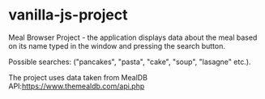 # vanilla-js-project

Meal Browser Project - the application displays data about the meal based on its name typed in the window and pressing the search button.

Possible searches: ("pancakes", "pasta", "cake", "soup", "lasagne" etc.).

The project uses data taken from MealDB API:https://www.themealdb.com/api.php